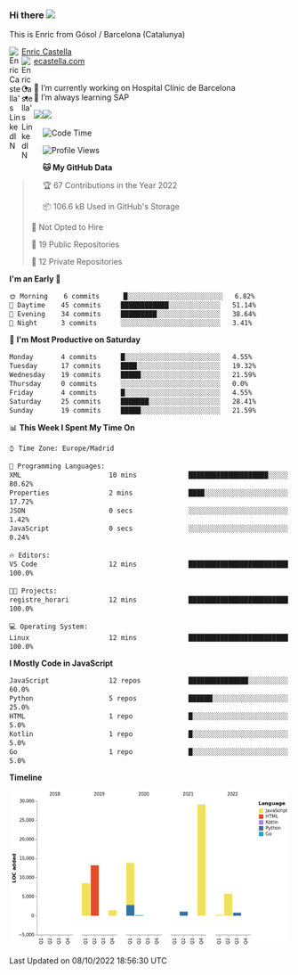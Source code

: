 ### Hi there <img src="https://media.giphy.com/media/hvRJCLFzcasrR4ia7z/giphy.gif" width="25px">

This is Enric from Gósol / Barcelona (Catalunya) 

<a href="https://www.linkedin.com/in/enric-castella/">
  <img align="left" alt="Enric Castella's LinkedIN" width="22px" src="https://raw.githubusercontent.com/peterthehan/peterthehan/master/assets/linkedin.svg" />
  Enric Castella
</a><br>

<a href="https://www.linkedin.com/in/enric-castella/">
  <img align="left" alt="Enric Castella's LinkedIN" width="22px" src="https://cdn-icons-png.flaticon.com/128/2034/2034607.png" />
  ecastella.com
</a><br><br>

- 🔭 I’m currently working on Hospital Clínic de Barcelona
- 🌱 I’m always learning SAP

<img align="left" height="170" src="https://github-readme-stats.vercel.app/api/top-langs/?username=enric11&layout=compact">

<img height="170" src="https://github-readme-stats.vercel.app/api?username=enric11&count_private=true&show_icons=true">

<!--START_SECTION:waka-->
![Code Time](http://img.shields.io/badge/Code%20Time-83%20hrs%204%20mins-blue)

![Profile Views](http://img.shields.io/badge/Profile%20Views-0-blue)

**🐱 My GitHub Data** 

> 🏆 67 Contributions in the Year 2022
 > 
> 📦 106.6 kB Used in GitHub's Storage 
 > 
> 🚫 Not Opted to Hire
 > 
> 📜 19 Public Repositories 
 > 
> 🔑 12 Private Repositories  
 > 
**I'm an Early 🐤** 

```text
🌞 Morning    6 commits      █░░░░░░░░░░░░░░░░░░░░░░░░   6.82% 
🌆 Daytime    45 commits     ████████████░░░░░░░░░░░░░   51.14% 
🌃 Evening    34 commits     █████████░░░░░░░░░░░░░░░░   38.64% 
🌙 Night      3 commits      ░░░░░░░░░░░░░░░░░░░░░░░░░   3.41%

```
📅 **I'm Most Productive on Saturday** 

```text
Monday       4 commits      █░░░░░░░░░░░░░░░░░░░░░░░░   4.55% 
Tuesday      17 commits     ████░░░░░░░░░░░░░░░░░░░░░   19.32% 
Wednesday    19 commits     █████░░░░░░░░░░░░░░░░░░░░   21.59% 
Thursday     0 commits      ░░░░░░░░░░░░░░░░░░░░░░░░░   0.0% 
Friday       4 commits      █░░░░░░░░░░░░░░░░░░░░░░░░   4.55% 
Saturday     25 commits     ███████░░░░░░░░░░░░░░░░░░   28.41% 
Sunday       19 commits     █████░░░░░░░░░░░░░░░░░░░░   21.59%

```


📊 **This Week I Spent My Time On** 

```text
⌚︎ Time Zone: Europe/Madrid

💬 Programming Languages: 
XML                      10 mins             ████████████████████░░░░░   80.62% 
Properties               2 mins              ████░░░░░░░░░░░░░░░░░░░░░   17.72% 
JSON                     0 secs              ░░░░░░░░░░░░░░░░░░░░░░░░░   1.42% 
JavaScript               0 secs              ░░░░░░░░░░░░░░░░░░░░░░░░░   0.24%

🔥 Editors: 
VS Code                  12 mins             █████████████████████████   100.0%

🐱‍💻 Projects: 
registre_horari          12 mins             █████████████████████████   100.0%

💻 Operating System: 
Linux                    12 mins             █████████████████████████   100.0%

```

**I Mostly Code in JavaScript** 

```text
JavaScript               12 repos            ███████████████░░░░░░░░░░   60.0% 
Python                   5 repos             ██████░░░░░░░░░░░░░░░░░░░   25.0% 
HTML                     1 repo              █░░░░░░░░░░░░░░░░░░░░░░░░   5.0% 
Kotlin                   1 repo              █░░░░░░░░░░░░░░░░░░░░░░░░   5.0% 
Go                       1 repo              █░░░░░░░░░░░░░░░░░░░░░░░░   5.0%

```


**Timeline**

![Chart not found](https://raw.githubusercontent.com/enric11/enric11/main/charts/bar_graph.png) 


 Last Updated on 08/10/2022 18:56:30 UTC
<!--END_SECTION:waka-->

<!-- ![](https://visitor-badge.glitch.me/badge?page_id=enric11.enric11) -->
